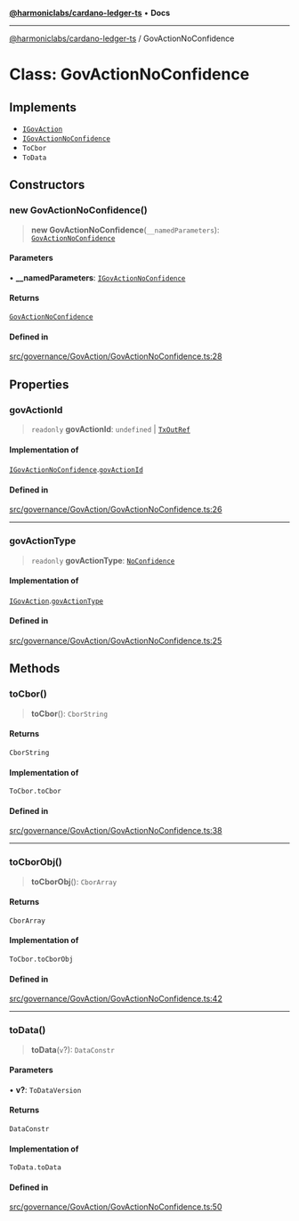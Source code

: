 [**@harmoniclabs/cardano-ledger-ts**](../README.md) • **Docs**

***

[@harmoniclabs/cardano-ledger-ts](../globals.md) / GovActionNoConfidence

# Class: GovActionNoConfidence

## Implements

- [`IGovAction`](../interfaces/IGovAction.md)
- [`IGovActionNoConfidence`](../interfaces/IGovActionNoConfidence.md)
- `ToCbor`
- `ToData`

## Constructors

### new GovActionNoConfidence()

> **new GovActionNoConfidence**(`__namedParameters`): [`GovActionNoConfidence`](GovActionNoConfidence.md)

#### Parameters

• **\_\_namedParameters**: [`IGovActionNoConfidence`](../interfaces/IGovActionNoConfidence.md)

#### Returns

[`GovActionNoConfidence`](GovActionNoConfidence.md)

#### Defined in

[src/governance/GovAction/GovActionNoConfidence.ts:28](https://github.com/HarmonicLabs/cardano-ledger-ts/blob/94dd590ffe94133126b0d8d49920fc7b002e1975/src/governance/GovAction/GovActionNoConfidence.ts#L28)

## Properties

### govActionId

> `readonly` **govActionId**: `undefined` \| [`TxOutRef`](TxOutRef.md)

#### Implementation of

[`IGovActionNoConfidence`](../interfaces/IGovActionNoConfidence.md).[`govActionId`](../interfaces/IGovActionNoConfidence.md#govactionid)

#### Defined in

[src/governance/GovAction/GovActionNoConfidence.ts:26](https://github.com/HarmonicLabs/cardano-ledger-ts/blob/94dd590ffe94133126b0d8d49920fc7b002e1975/src/governance/GovAction/GovActionNoConfidence.ts#L26)

***

### govActionType

> `readonly` **govActionType**: [`NoConfidence`](../enumerations/GovActionType.md#noconfidence)

#### Implementation of

[`IGovAction`](../interfaces/IGovAction.md).[`govActionType`](../interfaces/IGovAction.md#govactiontype)

#### Defined in

[src/governance/GovAction/GovActionNoConfidence.ts:25](https://github.com/HarmonicLabs/cardano-ledger-ts/blob/94dd590ffe94133126b0d8d49920fc7b002e1975/src/governance/GovAction/GovActionNoConfidence.ts#L25)

## Methods

### toCbor()

> **toCbor**(): `CborString`

#### Returns

`CborString`

#### Implementation of

`ToCbor.toCbor`

#### Defined in

[src/governance/GovAction/GovActionNoConfidence.ts:38](https://github.com/HarmonicLabs/cardano-ledger-ts/blob/94dd590ffe94133126b0d8d49920fc7b002e1975/src/governance/GovAction/GovActionNoConfidence.ts#L38)

***

### toCborObj()

> **toCborObj**(): `CborArray`

#### Returns

`CborArray`

#### Implementation of

`ToCbor.toCborObj`

#### Defined in

[src/governance/GovAction/GovActionNoConfidence.ts:42](https://github.com/HarmonicLabs/cardano-ledger-ts/blob/94dd590ffe94133126b0d8d49920fc7b002e1975/src/governance/GovAction/GovActionNoConfidence.ts#L42)

***

### toData()

> **toData**(`v`?): `DataConstr`

#### Parameters

• **v?**: `ToDataVersion`

#### Returns

`DataConstr`

#### Implementation of

`ToData.toData`

#### Defined in

[src/governance/GovAction/GovActionNoConfidence.ts:50](https://github.com/HarmonicLabs/cardano-ledger-ts/blob/94dd590ffe94133126b0d8d49920fc7b002e1975/src/governance/GovAction/GovActionNoConfidence.ts#L50)
